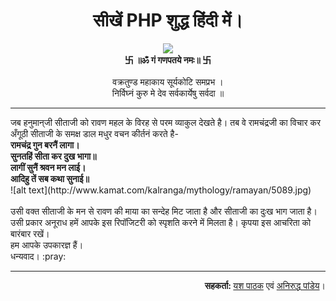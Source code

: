 # <div align="center">सीखें PHP शुद्ध हिंदी में।</div>
<div align="center">
  <img src="https://i.pinimg.com/originals/b0/a2/51/b0a251fc1fac3a11fe132bb08c80923f.gif">
  <br><b> 卐 ॥ॐ गं गणपतये नमः॥ 卐 </b><br><br>
  वक्रतुण्ड महाकाय सूर्यकोटि समप्रभ ।<br>  
  निर्विघ्नं कुरु मे देव सर्वकार्येषु सर्वदा ॥
</div>
<hr>
जब हनुमान्‌जी सीताजी को रावण महल के विरह से परम व्याकुल देखते है। तब वे रामचंद्रजी का विचार कर अँगूठी सीताजी के समक्ष डाल मधुर वचन कीर्तनं करते है-
<b>
  <br>रामचंद्र गुन बरनैं लागा।
  <br>सुनतहिं सीता कर दुख भागा॥
  <br>लागीं सुनैं श्रवन मन लाई।
  <br>आदिहु तें सब कथा सुनाई॥
</b><br>
![alt text](http://www.kamat.com/kalranga/mythology/ramayan/5089.jpg)
<br>
<br>उसी वक्त सीताजी के मन से रावण की माया का सन्देह मिट जाता है और सीताजी का दुःख भाग जाता है।
<br>उसी प्रकार अनूराध हमें आपके इस रिपॉजिटरी को स्पृशति करने में मिलता है। कृपया इस आचरिता को बारंबार रखें।
<br>हम आपके उपकारज्ञ हैं।
<br>धन्यवाद। :pray:
<hr>
<div align="right">
 <b>सहकर्ता: </b><a href="https://github.com/yashpathack">यश पाठक</a> एवं <a href="https://github.com/aniruddha0pandey">अनिरुद्ध पांडेय</a>।
</div>
